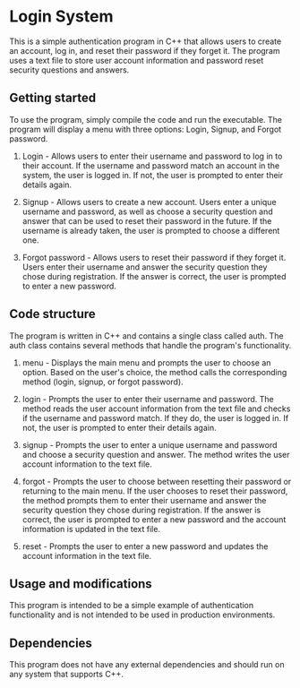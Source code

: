 # Login System

This is a simple authentication program in C++ that allows users to create an account, log in, and reset their password if they forget it. The program uses a text file to store user account information and password reset security questions and answers.

## Getting started
To use the program, simply compile the code and run the executable. The program will display a menu with three options: Login, Signup, and Forgot password.

1. Login - Allows users to enter their username and password to log in to their account. If the username and password match an account in the system, the user is logged in. If not, the user is prompted to enter their details again.

2. Signup - Allows users to create a new account. Users enter a unique username and password, as well as choose a security question and answer that can be used to reset their password in the future. If the username is already taken, the user is prompted to choose a different one.

3. Forgot password - Allows users to reset their password if they forget it. Users enter their username and answer the security question they chose during registration. If the answer is correct, the user is prompted to enter a new password.

## Code structure
The program is written in C++ and contains a single class called auth. The auth class contains several methods that handle the program's functionality.

1. menu - Displays the main menu and prompts the user to choose an option. Based on the user's choice, the method calls the corresponding method (login, signup, or forgot password).

2. login - Prompts the user to enter their username and password. The method reads the user account information from the text file and checks if the username and password match. If they do, the user is logged in. If not, the user is prompted to enter their details again.

3. signup - Prompts the user to enter a unique username and password and choose a security question and answer. The method writes the user account information to the text file.

4. forgot - Prompts the user to choose between resetting their password or returning to the main menu. If the user chooses to reset their password, the method prompts them to enter their username and answer the security question they chose during registration. If the answer is correct, the user is prompted to enter a new password and the account information is updated in the text file.

5. reset - Prompts the user to enter a new password and updates the account information in the text file.

## Usage and modifications
This program is intended to be a simple example of authentication functionality and is not intended to be used in production environments. 

## Dependencies
This program does not have any external dependencies and should run on any system that supports C++.




